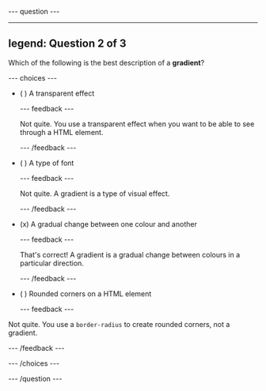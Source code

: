 
--- question ---

---
legend: Question 2 of 3
---

 Which of the following is the best description of a **gradient**?

--- choices ---

- ( ) A transparent effect

  --- feedback ---

  Not quite. You use a transparent effect when you want to be able to see through a HTML element. 

  --- /feedback ---

- ( ) A type of font

  --- feedback ---

  Not quite. A gradient is a type of visual effect. 

  --- /feedback ---

- (x) A gradual change between one colour and another

  --- feedback ---

  That's correct! A gradient is a gradual change between colours in a particular direction. 

  --- /feedback ---

- ( ) Rounded corners on a HTML element

  --- feedback ---

Not quite. You use a `border-radius` to create rounded corners, not a gradient.

  --- /feedback ---

--- /choices ---

--- /question ---

